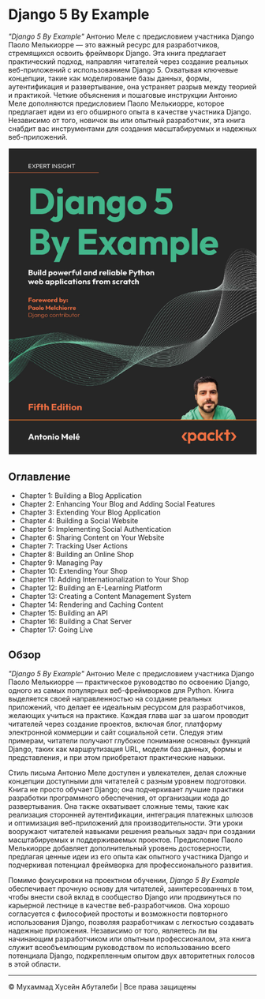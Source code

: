<!-- ©©©©©©©©©©©©©©©©©©©©©©©© All Rights Are Reserved By Muhammad Husain Abootalebi ©©©©©©©©©©©©©©©©©©©©©©©©©©©©©©©©©© -->

# Django 5 By Example

*"Django 5 By Example"* Антонио Меле с предисловием участника Django Паоло Мелькиорре — это важный ресурс для разработчиков, стремящихся освоить фреймворк Django. Эта книга предлагает практический подход, направляя читателей через создание реальных веб-приложений с использованием Django 5. Охватывая ключевые концепции, такие как моделирование базы данных, формы, аутентификация и развертывание, она устраняет разрыв между теорией и практикой. Четкие объяснения и пошаговые инструкции Антонио Меле дополняются предисловием Паоло Мелькиорре, которое предлагает идеи из его обширного опыта в качестве участника Django. Независимо от того, новичок вы или опытный разработчик, эта книга снабдит вас инструментами для создания масштабируемых и надежных веб-приложений.

![Django For Beginners](../../assets/Books/Book%20Covers/0%20-%204%20-%20Django%205%20By%20Example.webp)

## Оглавление

- Chapter 1: Building a Blog Application
- Chapter 2: Enhancing Your Blog and Adding Social Features
- Chapter 3: Extending Your Blog Application
- Chapter 4: Building a Social Website
- Chapter 5: Implementing Social Authentication
- Chapter 6: Sharing Content on Your Website
- Chapter 7: Tracking User Actions
- Chapter 8: Building an Online Shop
- Chapter 9: Managing Pay
- Chapter 10: Extending Your Shop
- Chapter 11: Adding Internationalization to Your Shop
- Chapter 12: Building an E-Learning Platform
- Chapter 13: Creating a Content Management System
- Chapter 14: Rendering and Caching Content
- Chapter 15: Building an API
- Chapter 16: Building a Chat Server
- Chapter 17: Going Live

## Обзор

*"Django 5 By Example"* Антонио Меле с предисловием участника Django Паоло Мелькиорре — практическое руководство по освоению Django, одного из самых популярных веб-фреймворков для Python. Книга выделяется своей направленностью на создание реальных приложений, что делает ее идеальным ресурсом для разработчиков, желающих учиться на практике. Каждая глава шаг за шагом проводит читателей через создание проектов, включая блог, платформу электронной коммерции и сайт социальной сети. Следуя этим примерам, читатели получают глубокое понимание основных функций Django, таких как маршрутизация URL, модели баз данных, формы и представления, и при этом приобретают практические навыки.

Стиль письма Антонио Меле доступен и увлекателен, делая сложные концепции доступными для читателей с разным уровнем подготовки. Книга не просто обучает Django; она подчеркивает лучшие практики разработки программного обеспечения, от организации кода до развертывания. Она также охватывает сложные темы, такие как реализация сторонней аутентификации, интеграция платежных шлюзов и оптимизация веб-приложений для производительности. Эти уроки вооружают читателей навыками решения реальных задач при создании масштабируемых и поддерживаемых проектов. Предисловие Паоло Мелькиорре добавляет дополнительный уровень достоверности, предлагая ценные идеи из его опыта как опытного участника Django и подчеркивая потенциал фреймворка для профессионального развития.

Помимо фокусировки на проектном обучении, *Django 5 By Example* обеспечивает прочную основу для читателей, заинтересованных в том, чтобы внести свой вклад в сообщество Django или продвинуться по карьерной лестнице в качестве веб-разработчиков. Она хорошо согласуется с философией простоты и возможности повторного использования Django, позволяя разработчикам с легкостью создавать надежные приложения. Независимо от того, являетесь ли вы начинающим разработчиком или опытным профессионалом, эта книга служит всеобъемлющим руководством по использованию всего потенциала Django, подкрепленным опытом двух авторитетных голосов в этой области.

---

© Мухаммад Хусейн Абуталеби | Все права защищены

<!-- ©©©©©©©©©©©©©©©©©©©©©©©© All Rights Are Reserved By Muhammad Husain Abootalebi ©©©©©©©©©©©©©©©©©©©©©©©©©©©©©©©©©© -->
